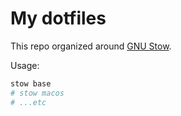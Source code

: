 # My dotfiles

This repo organized around [GNU Stow](https://www.gnu.org/software/stow/).

Usage:
```sh
stow base
# stow macos
# ...etc
```

